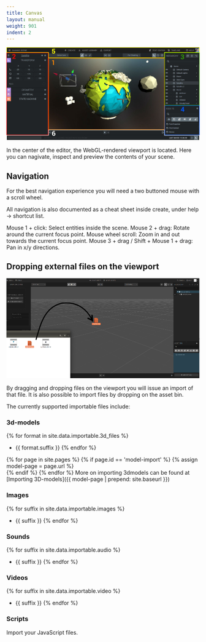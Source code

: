 ```yaml
---
title: Canvas
layout: manual
weight: 901
indent: 2
---
```


<img class="size-full" src="../annotated-interface1.jpg" alt="annotated interface"/>

In the center of the editor, the WebGL-rendered viewport is located. Here you can nagivate, inspect and preview the contents of your scene.

## Navigation

For the best navigation experience you will need a two buttoned mouse with a scroll wheel.

All navigation is also documented as a cheat sheet inside create, under help -> shortcut list.


Mouse 1 + click: Select entities inside the scene.
Mouse 2 + drag: Rotate around the current focus point.
Mouse wheel scroll: Zoom in and out towards the current focus point.
Mouse 3 + drag / Shift + Mouse 1 + drag: Pan in x/y directions.


## Dropping external files on the viewport

<img src="drop.png" alt="Drag drop from file system"/>

By dragging and dropping files on the viewport you will issue an import of that file. It is also possible to import files by dropping on the asset bin.

The currently supported importable files include:

### 3d-models

{% for format in site.data.importable.3d_files %}
- {{ format.suffix }}
{% endfor %}

{% for page in site.pages %}
	{% if page.id == 'model-import' %}
		{% assign model-page = page.url %}	
	{% endif %}
{% endfor %}
More on importing 3dmodels can be found at [Importing 3D-models]({{ model-page | prepend: site.baseurl }})

### Images

{% for suffix in site.data.importable.images %}
- {{ suffix }}
{% endfor %}

### Sounds

{% for suffix in site.data.importable.audio %}
- {{ suffix }}
{% endfor %}

### Videos

{% for suffix in site.data.importable.video %}
- {{ suffix }}
{% endfor %}

### Scripts

Import your JavaScript files.

